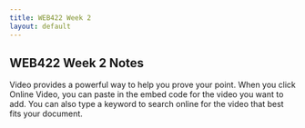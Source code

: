 ```yaml
---
title: WEB422 Week 2
layout: default
---
```


## WEB422 Week 2 Notes

Video provides a powerful way to help you prove your point. When you click Online Video, you can paste in the embed code for the video you want to add. You can also type a keyword to search online for the video that best fits your document.
